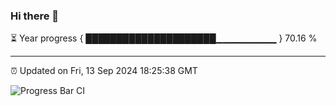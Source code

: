 ### Hi there 👋

⏳ Year progress { █████████████████████▁▁▁▁▁▁▁▁▁ } 70.16 %

---

⏰ Updated on Fri, 13 Sep 2024 18:25:38 GMT

![Progress Bar CI](https://github.com/liununu/liununu/workflows/Progress%20Bar%20CI/badge.svg)
